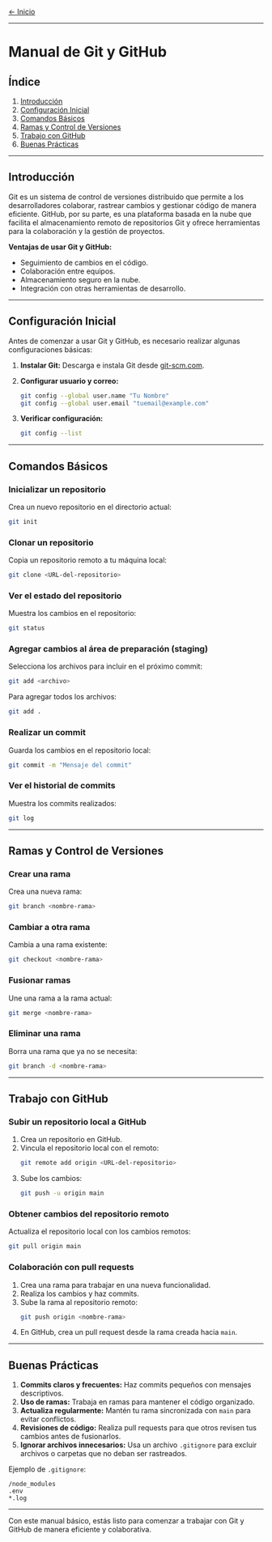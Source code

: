 [← Inicio](./README.md)

------
# Manual de Git y GitHub

## Índice

1. [Introducción](#introduccion)
2. [Configuración Inicial](#configuracion-inicial)
3. [Comandos Básicos](#comandos-basicos)
4. [Ramas y Control de Versiones](#ramas-y-control-de-versiones)
5. [Trabajo con GitHub](#trabajo-con-github)
6. [Buenas Prácticas](#buenas-practicas)

---

## Introducción

Git es un sistema de control de versiones distribuido que permite a los desarrolladores colaborar, rastrear cambios y gestionar código de manera eficiente. GitHub, por su parte, es una plataforma basada en la nube que facilita el almacenamiento remoto de repositorios Git y ofrece herramientas para la colaboración y la gestión de proyectos.

**Ventajas de usar Git y GitHub:**
- Seguimiento de cambios en el código.
- Colaboración entre equipos.
- Almacenamiento seguro en la nube.
- Integración con otras herramientas de desarrollo.

---

## Configuración Inicial

Antes de comenzar a usar Git y GitHub, es necesario realizar algunas configuraciones básicas:

1. **Instalar Git:** Descarga e instala Git desde [git-scm.com](https://git-scm.com/).

2. **Configurar usuario y correo:**
   ```bash
   git config --global user.name "Tu Nombre"
   git config --global user.email "tuemail@example.com"
   ```

3. **Verificar configuración:**
   ```bash
   git config --list
   ```

---

## Comandos Básicos

### Inicializar un repositorio
Crea un nuevo repositorio en el directorio actual:
```bash
git init
```

### Clonar un repositorio
Copia un repositorio remoto a tu máquina local:
```bash
git clone <URL-del-repositorio>
```

### Ver el estado del repositorio
Muestra los cambios en el repositorio:
```bash
git status
```

### Agregar cambios al área de preparación (staging)
Selecciona los archivos para incluir en el próximo commit:
```bash
git add <archivo>
```
Para agregar todos los archivos:
```bash
git add .
```

### Realizar un commit
Guarda los cambios en el repositorio local:
```bash
git commit -m "Mensaje del commit"
```

### Ver el historial de commits
Muestra los commits realizados:
```bash
git log
```

---

## Ramas y Control de Versiones

### Crear una rama
Crea una nueva rama:
```bash
git branch <nombre-rama>
```

### Cambiar a otra rama
Cambia a una rama existente:
```bash
git checkout <nombre-rama>
```

### Fusionar ramas
Une una rama a la rama actual:
```bash
git merge <nombre-rama>
```

### Eliminar una rama
Borra una rama que ya no se necesita:
```bash
git branch -d <nombre-rama>
```

---

## Trabajo con GitHub

### Subir un repositorio local a GitHub
1. Crea un repositorio en GitHub.
2. Vincula el repositorio local con el remoto:
   ```bash
   git remote add origin <URL-del-repositorio>
   ```
3. Sube los cambios:
   ```bash
   git push -u origin main
   ```

### Obtener cambios del repositorio remoto
Actualiza el repositorio local con los cambios remotos:
```bash
git pull origin main
```

### Colaboración con pull requests
1. Crea una rama para trabajar en una nueva funcionalidad.
2. Realiza los cambios y haz commits.
3. Sube la rama al repositorio remoto:
   ```bash
   git push origin <nombre-rama>
   ```
4. En GitHub, crea un pull request desde la rama creada hacia `main`.

---

## Buenas Prácticas

1. **Commits claros y frecuentes:** Haz commits pequeños con mensajes descriptivos.
2. **Uso de ramas:** Trabaja en ramas para mantener el código organizado.
3. **Actualiza regularmente:** Mantén tu rama sincronizada con `main` para evitar conflictos.
4. **Revisiones de código:** Realiza pull requests para que otros revisen tus cambios antes de fusionarlos.
5. **Ignorar archivos innecesarios:** Usa un archivo `.gitignore` para excluir archivos o carpetas que no deban ser rastreados.

Ejemplo de `.gitignore`:
```
/node_modules
.env
*.log
```

---

Con este manual básico, estás listo para comenzar a trabajar con Git y GitHub de manera eficiente y colaborativa.
